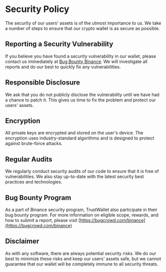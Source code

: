 # Security Policy

The security of our users' assets is of the utmost importance to us. We take a number of steps to ensure that our crypto wallet is as secure as possible.

## Reporting a Security Vulnerability

If you believe you have found a security vulnerability in our wallet, please contact us immediately at [Bug Bounty Binance](https://bugcrowd.com/binance). We will investigate all reports and do our best to quickly fix any vulnerabilities.

## Responsible Disclosure

We ask that you do not publicly disclose the vulnerability until we have had a chance to patch it. This gives us time to fix the problem and protect our users' assets.

## Encryption

All private keys are encrypted and stored on the user's device. The encryption uses industry-standard algorithms and is designed to protect against brute-force attacks.

## Regular Audits

We regularly conduct security audits of our code to ensure that it is free of vulnerabilities. We also stay up-to-date with the latest security best practices and technologies.

## Bug Bounty Program

As a part of Binance security program, TrustWallet also participate in their bug bounty program. For more information on eligible scope, rewards, and how to submit a report, please visit [https://bugcrowd.com/binance](https://bugcrowd.com/binance)

## Disclaimer

As with any software, there are always potential security risks. We do our best to minimize these risks and keep our users' assets safe, but we cannot guarantee that our wallet will be completely immune to all security threats.


